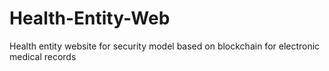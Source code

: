 # Health-Entity-Web
Health entity website for security model based on blockchain for electronic medical records

